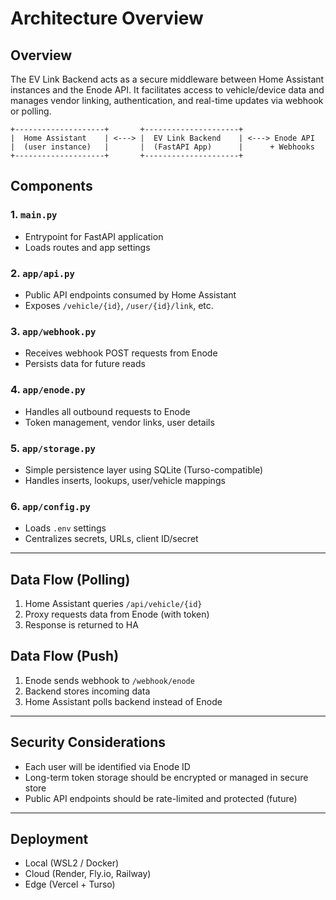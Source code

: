 # Architecture Overview

## Overview

The EV Link Backend acts as a secure middleware between Home Assistant instances and the Enode API. It facilitates access to vehicle/device data and manages vendor linking, authentication, and real-time updates via webhook or polling.

```
+--------------------+       +---------------------+
|  Home Assistant    | <---> |  EV Link Backend    | <---> Enode API
|  (user instance)   |       |  (FastAPI App)      |      + Webhooks
+--------------------+       +---------------------+
```

## Components

### 1. `main.py`
- Entrypoint for FastAPI application
- Loads routes and app settings

### 2. `app/api.py`
- Public API endpoints consumed by Home Assistant
- Exposes `/vehicle/{id}`, `/user/{id}/link`, etc.

### 3. `app/webhook.py`
- Receives webhook POST requests from Enode
- Persists data for future reads

### 4. `app/enode.py`
- Handles all outbound requests to Enode
- Token management, vendor links, user details

### 5. `app/storage.py`
- Simple persistence layer using SQLite (Turso-compatible)
- Handles inserts, lookups, user/vehicle mappings

### 6. `app/config.py`
- Loads `.env` settings
- Centralizes secrets, URLs, client ID/secret

---

## Data Flow (Polling)

1. Home Assistant queries `/api/vehicle/{id}`
2. Proxy requests data from Enode (with token)
3. Response is returned to HA

## Data Flow (Push)

1. Enode sends webhook to `/webhook/enode`
2. Backend stores incoming data
3. Home Assistant polls backend instead of Enode

---

## Security Considerations
- Each user will be identified via Enode ID
- Long-term token storage should be encrypted or managed in secure store
- Public API endpoints should be rate-limited and protected (future)

---

## Deployment
- Local (WSL2 / Docker)
- Cloud (Render, Fly.io, Railway)
- Edge (Vercel + Turso)

